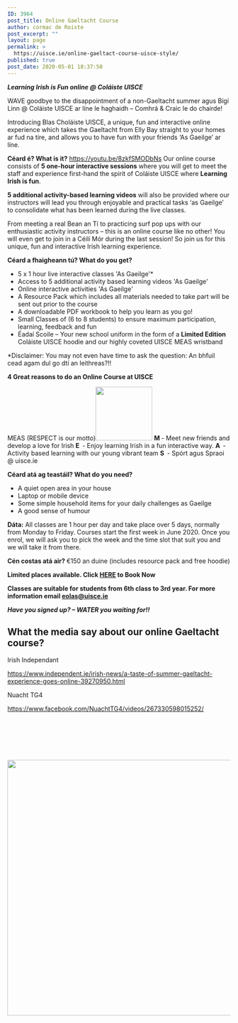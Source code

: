 ```yaml
---
ID: 3964
post_title: Online Gaeltacht Course
author: cormac de Roiste
post_excerpt: ""
layout: page
permalink: >
  https://uisce.ie/online-gaeltact-course-uisce-style/
published: true
post_date: 2020-05-01 18:37:50
---
```

<em><strong>Learning Irish is Fun online @ Coláiste UISCE
</strong></em>

WAVE goodbye to the disappointment of a non-Gaeltacht summer agus Bígí
Linn @ Coláiste UISCE ar líne le haghaidh – Comhrá &amp; Craic le do chairde!

Introducing Blas Choláiste UISCE, a unique, fun and interactive online experience which takes the Gaeltacht from Elly Bay straight to your homes ar fud na tíre, and allows you to have fun with your friends ‘As Gaeilge’ ar líne.

<strong>Céard é? What is it?</strong>
https://youtu.be/8zkfSMODbNs
Our online course consists of <strong>5 one-hour interactive sessions</strong> where you will get to meet the staff and experience first-hand the spirit of Coláiste UISCE where <strong>Learning Irish is fun</strong>.

<strong>5 additional activity-based learning videos</strong> will also be provided where our instructors will lead you through enjoyable and practical tasks ‘as Gaeilge’ to consolidate what has been learned during the live classes.

From meeting a real Bean an Tí to practicing surf pop ups with our enthusiastic activity instructors – this is an online course like no other! You will even get to join in a Céilí Mór during the last session! So join us for this unique, fun and interactive Irish learning experience.

<strong>Céard a fhaigheann tú? What do you get?</strong>
<ul>
 	<li>5 x 1 hour live interactive classes 'As Gaeilge'*</li>
 	<li>Access to 5 additional activity based learning videos 'As Gaeilge'</li>
 	<li>Online interactive activities 'As Gaeilge'</li>
 	<li>A Resource Pack which includes all materials needed to take part will be sent out prior to the course</li>
 	<li>A downloadable PDF workbook to help you learn as you go!</li>
 	<li>Small Classes of (6 to 8 students) to ensure maximum participation, learning, feedback and fun</li>
 	<li>Éadaí Scoile – Your new school uniform in the form of a <strong>Limited Edition</strong> Coláiste UISCE hoodie and our highly coveted UISCE MEAS wristband</li>
</ul>
*Disclaimer: You may not even have time to ask the question: An bhfuil cead agam dul go dtí an leithreas?!!

<strong>4 Great reasons to do an Online Course at UISCE</strong>

MEAS (RESPECT is our motto)<img class="alignleft wp-image-4012" src="http://uisce.ie/wp-content/uploads/2020/05/marcus-cropped.png" alt="" width="128" height="121" />
<strong>M </strong>- Meet new friends and develop a love for Irish
<strong>E  </strong>- Enjoy learning Irish in a fun interactive way.
<strong>A  </strong>- Activity based learning with our young vibrant team
<strong>S  </strong>- Spórt agus Spraoi @ uisce.ie

<strong>Céard atá ag teastáil? What do you need?</strong>
<ul>
 	<li>A quiet open area in your house</li>
 	<li>Laptop or mobile device</li>
 	<li>Some simple household items for your daily challenges as Gaeilge</li>
 	<li>A good sense of humour</li>
</ul>
<strong>Dáta:</strong> All classes are 1 hour per day and take place over 5 days, normally from Monday to Friday. Courses start the first week in June 2020. Once you enrol, we will ask you to pick the week and the time slot that suit you and we will take it from there.

<strong>Cén costas atá air? </strong>€150 an duine (includes resource pack and free hoodie)

<strong>Limited places available. Click <a href="https://bookings.uisce.ie/">HERE</a> to Book Now
</strong>

<strong> Classes are suitable for students from 6th class to 3rd year. For more information email <a href="mailto:eolas@uisce.ie">eolas@uisce.ie</a></strong>

<strong><em>Have you signed up? – WATER you waiting for!!</em></strong>
<h2>What the media say about our online Gaeltacht course?</h2>
Irish Independant

<a href="https://www.independent.ie/irish-news/a-taste-of-summer-gaeltacht-experience-goes-online-39270950.html">https://www.independent.ie/irish-news/a-taste-of-summer-gaeltacht-experience-goes-online-39270950.html</a>

Nuacht TG4

<a href="https://www.facebook.com/NuachtTG4/videos/267330598015252/">https://www.facebook.com/NuachtTG4/videos/267330598015252/</a>

&nbsp;

&nbsp;

&nbsp;

<img class="alignnone wp-image-3965" src="http://uisce.ie/wp-content/uploads/2020/05/Meas-EnglishTextV2-300x212.png" alt="" width="815" height="576" />